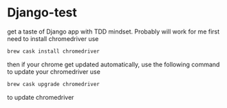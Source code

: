 # Django-test
get a taste of Django app with TDD mindset. Probably will work for me
first need to install chromedriver
use 
```python
brew cask install chromedriver
```
then if your chrome get updated automatically, use the following command to update your chromedriver
use 
```python
brew cask upgrade chromedriver
```
 to update chromedriver